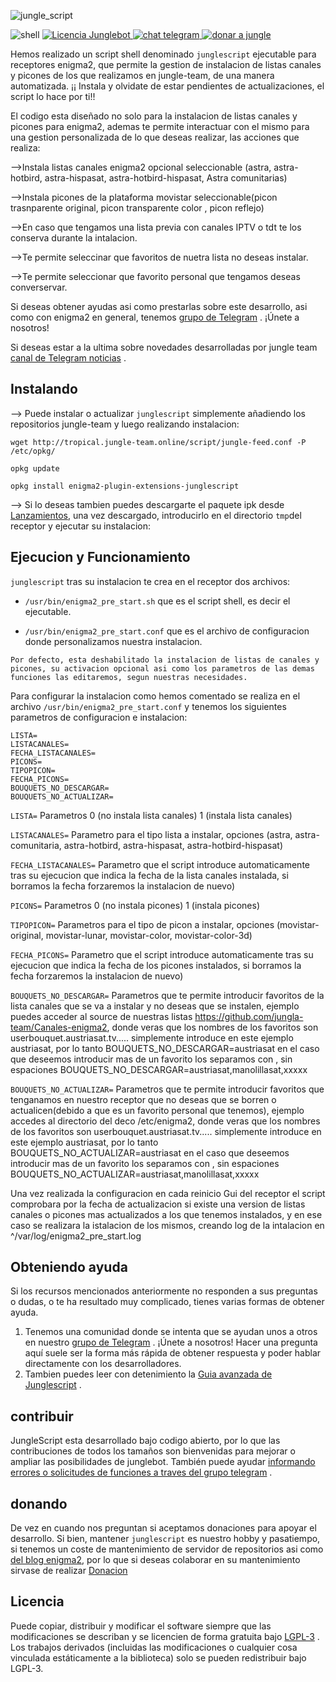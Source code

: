 ![jungle_script](https://user-images.githubusercontent.com/44529886/233775362-c6eedd97-5dd2-4dd5-a86e-e4d4f36c587e.png)

![shell](https://user-images.githubusercontent.com/44529886/233772260-c382c7f5-3f2b-4eb0-a828-5f808b930373.png)
[   ![Licencia Junglebot](https://jungle-team.com/wp-content/uploads/2023/03/licence.png)
](https://github.com/jungla-team/junglebot/blob/master/LICENSE) [![chat telegram](https://jungle-team.com/wp-content/uploads/2023/03/telegram.png)
](https://t.me/joinchat/R_MzlCWf4Kahgb5G) [![donar a jungle](https://jungle-team.com/wp-content/uploads/2023/03/donate.png)
](https://paypal.me/jungleteam)

Hemos realizado un script shell denominado `junglescript` ejecutable para receptores enigma2, que permite la gestion de instalacion de listas canales y picones de los que realizamos en jungle-team, de una manera automatizada. ¡¡ Instala y olvidate de estar pendientes de actualizaciones, el script lo hace por ti!!

El codigo esta diseñado no solo para la instalacion de listas canales y picones para enigma2, ademas te permite interactuar con el mismo para una gestion personalizada de lo que deseas realizar, las acciones que realiza:

-->Instala listas canales enigma2 opcional seleccionable (astra, astra-hotbird, astra-hispasat, astra-hotbird-hispasat, Astra comunitarias)

-->Instala picones de la plataforma movistar seleccionable(picon trasnparente original, picon transparente color , picon reflejo)

-->En caso que tengamos una lista previa con canales IPTV o tdt te los conserva durante la intalacion.

-->Te permite seleccinar que favoritos de nuetra lista no deseas instalar.

-->Te permite seleccionar que favorito personal que tengamos deseas converservar.

Si deseas obtener ayudas asi como prestarlas sobre este desarrollo, asi como con enigma2 en general, tenemos  [grupo de Telegram](https://t.me/joinchat/R_MzlCWf4Kahgb5Gp) . ¡Únete a nosotros!

Si deseas estar a la ultima sobre novedades desarrolladas por jungle team [canal de Telegram noticias](https://t.me/+myB-5lmtSZ1hZDlk) .

## [](jungleteam#instalando)Instalando

--> Puede instalar o actualizar `junglescript` simplemente añadiendo los repositorios jungle-team y luego realizando instalacion:

```{code-block} bash
wget http://tropical.jungle-team.online/script/jungle-feed.conf -P /etc/opkg/
```
```{code-block} bash
opkg update
```
```{code-block} bash
opkg install enigma2-plugin-extensions-junglescript
```
--> Si lo deseas tambien puedes descargarte el paquete ipk desde [Lanzamientos](https://github.com/jungla-team/enigma2_pre_start/tree/master/ipk), una vez descargado, introducirlo en el directorio `tmp`del receptor y ejecutar su instalacion:

## Ejecucion y Funcionamiento

`junglescript` tras su instalacion te crea en el receptor dos archivos:

* `/usr/bin/enigma2_pre_start.sh` que es el script shell, es decir el ejecutable.

* `/usr/bin/enigma2_pre_start.conf` que es el archivo de configuracion donde personalizamos nuestra instalacion.

```{code-block} Importante
Por defecto, esta deshabilitado la instalacion de listas de canales y picones, su activacion opcional asi como los parametros de las demas funciones las editaremos, segun nuestras necesidades.
```

Para configurar la instalacion como hemos comentado se realiza en el archivo `/usr/bin/enigma2_pre_start.conf` y tenemos los siguientes parametros de configuracion e instalacion:

```{code-block} json
LISTA=
LISTACANALES=
FECHA_LISTACANALES=
PICONS=
TIPOPICON=
FECHA_PICONS=
BOUQUETS_NO_DESCARGAR=
BOUQUETS_NO_ACTUALIZAR=
```

`LISTA=` Parametros 0 (no instala lista canales) 1 (instala lista canales)

`LISTACANALES=` Parametro para el tipo lista a instalar, opciones (astra, astra-comunitaria, astra-hotbird, astra-hispasat, astra-hotbird-hispasat)

`FECHA_LISTACANALES=` Parametro que el script introduce automaticamente tras su ejecucion que indica la fecha de la lista canales instalada, si borramos la fecha forzaremos la instalacion de nuevo)

`PICONS=` Parametros 0 (no instala picones) 1 (instala picones)

`TIPOPICON=` Parametros para el tipo de picon a instalar, opciones (movistar-original, movistar-lunar, movistar-color, movistar-color-3d)

`FECHA_PICONS=` Parametro que el script introduce automaticamente tras su ejecucion que indica la fecha de los picones instalados, si borramos la fecha forzaremos la instalacion de nuevo)

`BOUQUETS_NO_DESCARGAR=` Parametros que te permite introducir favoritos de la lista canales que se va a instalar y no deseas que se instalen, ejemplo puedes acceder al source de nuestras listas https://github.com/jungla-team/Canales-enigma2, donde veras que los nombres de los favoritos son userbouquet.austriasat.tv..... simplemente introduce en este ejemplo austriasat, por lo tanto BOUQUETS_NO_DESCARGAR=austriasat en el caso que deseemos introducir mas de un favorito los separamos con , sin espaciones BOUQUETS_NO_DESCARGAR=austriasat,manolillasat,xxxxx

`BOUQUETS_NO_ACTUALIZAR=` Parametros que te permite introducir favoritos que tenganamos en nuestro receptor que no deseas que se borren o actualicen(debido  a que es un favorito personal que tenemos), ejemplo accedes al directorio del deco /etc/enigma2, donde veras que los nombres de los favoritos son userbouquet.austriasat.tv..... simplemente introduce en este ejemplo austriasat, por lo tanto BOUQUETS_NO_ACTUALIZAR=austriasat en el caso que deseemos introducir mas de un favorito los separamos con , sin espaciones BOUQUETS_NO_ACTUALIZAR=austriasat,manolillasat,xxxxx

Una vez realizada la configuracion en cada reinicio Gui del receptor el script comprobara por la fecha de actualizacion si existe una version de listas canales o picones mas actualizados a los que tenemos instalados, y en ese caso se realizara la istalacion de los mismos, creando log de la intalacion en ^/var/log/enigma2_pre_start.log


## Obteniendo ayuda

Si los recursos mencionados anteriormente no responden a sus preguntas o dudas,  o te ha resultado muy complicado, tienes varias formas de obtener ayuda.

1.  Tenemos una comunidad donde se intenta que se ayudan unos a otros en nuestro [grupo de Telegram](https://t.me/joinchat/R_MzlCWf4Kahgb5G) . ¡Únete a nosotros! Hacer una pregunta aquí suele ser la forma más rápida de obtener respuesta y poder hablar directamente con los desarrolladores.
2.  Tambien puedes leer con detenimiento la [Guia avanzada de Junglescript](https://jungle-team.com/junglescript-guia-usuario-rev-2-0/) .

## contribuir

JungleScript esta desarrollado bajo codigo abierto, por lo que las contribuciones de todos los tamaños son bienvenidas para mejorar o ampliar las posibilidades de junglebot. También puede ayudar [informando errores o solicitudes de funciones a traves del grupo telegram](https://t.me/joinchat/R_MzlCWf4Kahgb5G) .

## [](jungleteam#donating)donando

De vez en cuando nos preguntan si aceptamos donaciones para apoyar el desarrollo. Si bien, mantener `junglescript`  es nuestro hobby y  pasatiempo, si tenemos un coste de mantenimiento de servidor de repositorios asi como [del blog enigma2](https://jungle-team.com/), por lo que si deseas colaborar en su mantenimiento sirvase de realizar [Donacion](https://paypal.me/jungleteam)

## [](jungleteam#license)Licencia

Puede copiar, distribuir y modificar el software siempre que las modificaciones se describan y se licencien de forma gratuita bajo [LGPL-3](https://www.gnu.org/licenses/lgpl-3.0.html) . Los trabajos derivados (incluidas las modificaciones o cualquier cosa vinculada estáticamente a la biblioteca) solo se pueden redistribuir bajo LGPL-3.

